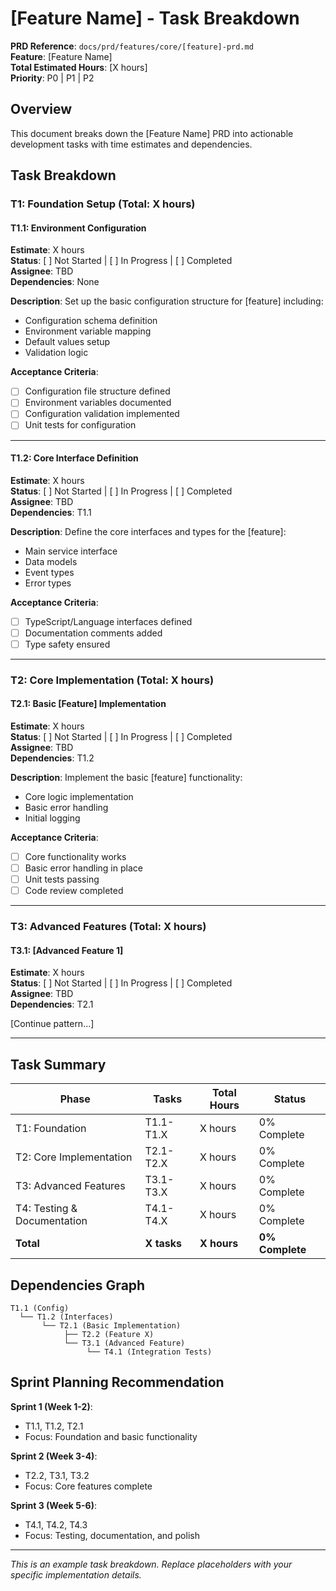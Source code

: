 # [Feature Name] - Task Breakdown

**PRD Reference**: `docs/prd/features/core/[feature]-prd.md`  
**Feature**: [Feature Name]  
**Total Estimated Hours**: [X hours]  
**Priority**: P0 | P1 | P2

## Overview

This document breaks down the [Feature Name] PRD into actionable development tasks with time estimates and dependencies.

## Task Breakdown

### T1: Foundation Setup (Total: X hours)

#### T1.1: Environment Configuration
**Estimate**: X hours  
**Status**: [ ] Not Started | [ ] In Progress | [ ] Completed  
**Assignee**: TBD  
**Dependencies**: None

**Description**: Set up the basic configuration structure for [feature] including:
- Configuration schema definition
- Environment variable mapping
- Default values setup
- Validation logic

**Acceptance Criteria**:
- [ ] Configuration file structure defined
- [ ] Environment variables documented
- [ ] Configuration validation implemented
- [ ] Unit tests for configuration

---

#### T1.2: Core Interface Definition
**Estimate**: X hours  
**Status**: [ ] Not Started | [ ] In Progress | [ ] Completed  
**Assignee**: TBD  
**Dependencies**: T1.1

**Description**: Define the core interfaces and types for the [feature]:
- Main service interface
- Data models
- Event types
- Error types

**Acceptance Criteria**:
- [ ] TypeScript/Language interfaces defined
- [ ] Documentation comments added
- [ ] Type safety ensured

---

### T2: Core Implementation (Total: X hours)

#### T2.1: Basic [Feature] Implementation
**Estimate**: X hours  
**Status**: [ ] Not Started | [ ] In Progress | [ ] Completed  
**Assignee**: TBD  
**Dependencies**: T1.2

**Description**: Implement the basic [feature] functionality:
- Core logic implementation
- Basic error handling
- Initial logging

**Acceptance Criteria**:
- [ ] Core functionality works
- [ ] Basic error handling in place
- [ ] Unit tests passing
- [ ] Code review completed

---

### T3: Advanced Features (Total: X hours)

#### T3.1: [Advanced Feature 1]
**Estimate**: X hours  
**Status**: [ ] Not Started | [ ] In Progress | [ ] Completed  
**Assignee**: TBD  
**Dependencies**: T2.1

[Continue pattern...]

---

## Task Summary

| Phase | Tasks | Total Hours | Status |
|-------|-------|-------------|--------|
| T1: Foundation | T1.1-T1.X | X hours | 0% Complete |
| T2: Core Implementation | T2.1-T2.X | X hours | 0% Complete |
| T3: Advanced Features | T3.1-T3.X | X hours | 0% Complete |
| T4: Testing & Documentation | T4.1-T4.X | X hours | 0% Complete |
| **Total** | **X tasks** | **X hours** | **0% Complete** |

## Dependencies Graph

```
T1.1 (Config)
  └── T1.2 (Interfaces)
       └── T2.1 (Basic Implementation)
            ├── T2.2 (Feature X)
            └── T3.1 (Advanced Feature)
                 └── T4.1 (Integration Tests)
```

## Sprint Planning Recommendation

**Sprint 1 (Week 1-2)**:
- T1.1, T1.2, T2.1
- Focus: Foundation and basic functionality

**Sprint 2 (Week 3-4)**:
- T2.2, T3.1, T3.2
- Focus: Core features complete

**Sprint 3 (Week 5-6)**:
- T4.1, T4.2, T4.3
- Focus: Testing, documentation, and polish

---

*This is an example task breakdown. Replace placeholders with your specific implementation details.*